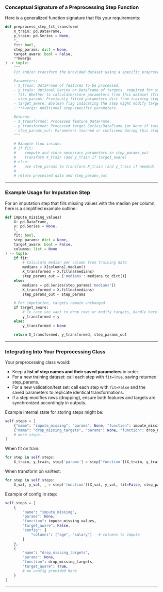 ### Conceptual Signature of a Preprocessing Step Function

Here is a generalized function signature that fits your requirements:

```python
def preprocess_step_fit_transform(
    X_train: pd.DataFrame,
    y_train: pd.Series = None,
    *,
    fit: bool,
    step_params: dict = None,
    target_aware: bool = False,
    **kwargs
) -> tuple:
    """
    Fit and/or transform the provided dataset using a specific preprocessing step.

    Parameters:
    - X_train: DataFrame of features to be processed.
    - y_train: Optional Series or DataFrame of targets, required for steps affecting targets.
    - fit: Whether to calculate/store parameters from this dataset (True when called on training data).
    - step_params: Previously fitted parameters dict from training step (None if fit=True).
    - target_aware: Boolean flag indicating the step might modify targets or row removals affecting both X and y.
    - **kwargs: Additional step-specific parameters.

    Returns:
    - X_transformed: Processed feature DataFrame.
    - y_transformed: Processed target Series/DataFrame (or None if target_aware=False).
    - step_params_out: Parameters learned or confirmed during this step, saved for reproduction on new data.
    """

    # Example flow inside:
    # if fit:
    #    compute and store necessary parameters in step_params_out
    #    transform X_train (and y_train if target_aware)
    # else:
    #    use step_params to transform X_train (and y_train if needed)
    #
    # return processed data and step_params_out
```

***

### Example Usage for Imputation Step

For an imputation step that fills missing values with the median per column, here is a simplified example outline:

```python
def impute_missing_values(
    X: pd.DataFrame,
    y: pd.Series = None,
    *,
    fit: bool,
    step_params: dict = None,
    target_aware: bool = False,
    columns: list = None
) -> tuple:
    if fit:
        # Calculate median per column from training data
        medians = X[columns].median()
        X_transformed = X.fillna(medians)
        step_params_out = {'medians': medians.to_dict()}
    else:
        medians = pd.Series(step_params['medians'])
        X_transformed = X.fillna(medians)
        step_params_out = step_params

    # For imputation, targets remain unchanged
    if target_aware:
        # In case you want to drop rows or modify targets, handle here (not needed in simple impute)
        y_transformed = y
    else:
        y_transformed = None

    return X_transformed, y_transformed, step_params_out
```

***

### Integrating Into Your Preprocessing Class

Your preprocessing class would:

- Keep a **list of step names and their saved parameters** in order.
- For a new training dataset: call each step with `fit=True`, saving returned step_params.
- For a new validation/test set: call each step with `fit=False` and the saved parameters to replicate identical transformations.
- If a step modifies rows (dropping), ensure both features and targets are synchronized accordingly in outputs.

Example internal state for storing steps might be:

```python
self.steps = [
    {"name": "impute_missing", "params": None, "function": impute_missing_values, "target_aware": False},
    {"name": "drop_missing_targets", "params": None, "function": drop_missing_targets, "target_aware": True},
    # more steps...
]
```

When fit on train:

```python
for step in self.steps:
    X_train, y_train, step['params'] = step['function'](X_train, y_train, fit=True, target_aware=step['target_aware'], **step.get('config', {}))
```

When transform on val/test:

```python
for step in self.steps:
    X_val, y_val, _ = step['function'](X_val, y_val, fit=False, step_params=step['params'], target_aware=step['target_aware'], **step.get('config', {}))
```

Example of config in step:

```python
self.steps = [
    {
        "name": "impute_missing",
        "params": None,
        "function": impute_missing_values,
        "target_aware": False,
        "config": {
            "columns": ["age", "salary"]   # columns to impute
        }
    },
    {
        "name": "drop_missing_targets",
        "params": None,
        "function": drop_missing_targets,
        "target_aware": True,
        # no config provided here
    }
]
```
***
